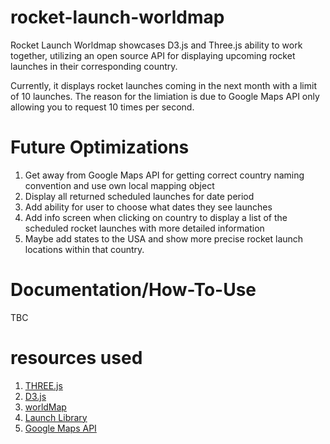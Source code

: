 # rocket-launch-worldmap
Rocket Launch Worldmap showcases D3.js and Three.js ability to work together, utilizing an open source API for displaying upcoming rocket launches in their corresponding country.

Currently, it displays rocket launches coming in the next month with a limit of 10 launches.  The reason for the limiation is due to Google Maps API only allowing you to request 10 times per second.  

# Future Optimizations
1. Get away from Google Maps API for getting correct country naming convention and use own local mapping object
2. Display all returned scheduled launches for date period
3. Add ability for user to choose what dates they see launches
4. Add info screen when clicking on country to display a list of the scheduled rocket launches with more detailed information
5. Maybe add states to the USA and show more precise rocket launch locations within that country.

# Documentation/How-To-Use
TBC

# resources used
1. [THREE.js](http://mrdoob.github.com/three.js/)
2. [D3.js](http://d3js.org/)
3. [worldMap](https://github.com/ftorghele/worldMap)
4. [Launch Library](https://launchlibrary.net/)
5. [Google Maps API](https://developers.google.com/maps/documentation/geocoding/intro)
